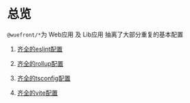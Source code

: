 # 总览

`@wuefront/*`为 Web应用 及 Lib应用 抽离了大部分重复的基本配置


1. [齐全的eslint配置](/configs/eslint/)

2. [齐全的rollup配置](/configs/rollup/)

3. [齐全的tsconfig配置](/configs/tsconfig/)

4. [齐全的vite配置](/configs/vite/)

